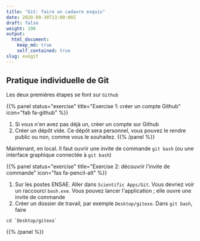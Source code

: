 ```yaml
---
title: "Git: faire un cadavre exquis"
date: 2020-09-30T13:00:00Z
draft: false
weight: 100
output: 
  html_document:
    keep_md: true
    self_contained: true
slug: exogit
---
```


## Pratique individuelle de Git

Les deux premières étapes se font sur `Github`


{{% panel status="exercise" title="Exercise 1: créer un compte Github" icon="fab fa-github" %}}

1. Si vous n'en avez pas déjà un, créer un compte sur Github
2. Créer un dépôt vide. Ce dépôt sera personnel, vous pouvez le rendre public
ou non, comme vous le souhaitez.
{{% /panel %}}

Maintenant, en local. Il faut ouvrir une invite de commande `git bash` (ou une
interface graphique connectée à `git bash`)

{{% panel status="exercise" title="Exercise 2: découvrir l'invite de commande" icon="fas fa-pencil-alt" %}}

1. Sur les postes ENSAE. Aller dans `Scientific Apps/Git`. Vous devriez voir
un raccourci `bash.exe`. Vous pouvez lancer l'application ; elle ouvre une 
invite de commande
2. Créer un dossier de travail, par exemple `Desktop/gitexo`. Dans `git bash`,
faire 

```shell
cd `Desktop/gitexo`
```

{{% /panel %}}


